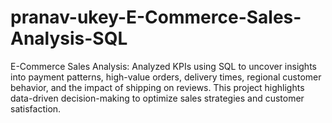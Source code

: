 # pranav-ukey-E-Commerce-Sales-Analysis-SQL
E-Commerce Sales Analysis: Analyzed KPIs using SQL to uncover insights into payment patterns, high-value orders, delivery times, regional customer behavior, and the impact of shipping on reviews. This project highlights data-driven decision-making to optimize sales strategies and customer satisfaction.
